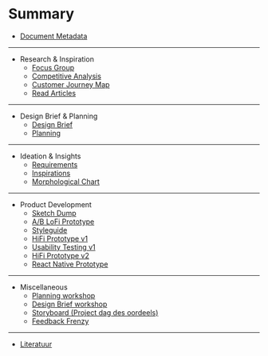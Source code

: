 # Summary

* [Document Metadata](README.md)

---

* Research & Inspiration
  * [Focus Group](research-and-inspiration/focus-group-research.md)
  * [Competitive Analysis](research-and-inspiration/competitive-analysis.md)
  * [Customer Journey Map](research-and-inspiration/customer-journey.md)
  * [Read Articles](research-and-inspiration/articles.md)

---

* Design Brief & Planning
  * [Design Brief](designbrief-and-planning/design-brief.md)
  * [Planning](designbrief-and-planning/planning.md)

---

* Ideation & Insights
  * [Requirements](ideation-and-insights/requirements.md)
  * [Inspirations](ideation-and-insights/inspiration.md)
  * [Morphological Chart](ideation-and-insights/morphological-chart.md)

---

* Product Development
  * [Sketch Dump](product-development/sketch-dump.md)
  * [A/B LoFi Prototype](product-development/a-b-prototype.md)
  * [Styleguide](product-development/styleguide.md)
  * [HiFi Prototype v1](product-development/hifi-v1.md)
  * [Usability Testing v1](product-development/usability-test.md)
  * [HiFi Prototype v2](product-development/hifi-v2.md)
  * [React Native Prototype](product-development/native.md)

---

* Miscellaneous
  * [Planning workshop](misc/planning-workshop.md)
  * [Design Brief workshop](misc/designbrief-workshop.md)
  * [Storyboard (Project dag des oordeels)](misc/storyboard.md)
  * [Feedback Frenzy](misc/feedback-frenzy.md)

---

* [Literatuur](misc/literature.md)
